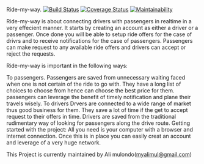 Ride-my-way.
[![Build Status](https://travis-ci.org/alimulondo/Ride-my-way.svg?branch=rideapiv1)](https://travis-ci.org/alimulondo/Ride-my-way)
[![Coverage Status](https://coveralls.io/repos/github/alimulondo/Ride-my-way/badge.svg?branch=master)](https://coveralls.io/github/alimulondo/Ride-my-way?branch=master)
[![Maintainability](https://api.codeclimate.com/v1/badges/91cbc398ee47bf4c8745/maintainability)](https://codeclimate.com/github/alimulondo/Ride-my-way/maintainability)

Ride-my-way is about connecting drivers with passengers 
in realtime in a very effecient manner. 
It starts by creating an account as either 
a driver or a passenger. Once done
 you will be able to setup ride offers 
for the case of drivrs and
 to receive notifications for the case of passengers. 
Passengers can make request to any available ride offers
and drivers can accept or reject the requests.
    
Ride-my-way is important in the following ways:

To passengers.
  Passengers are saved from unnecessary 
waiting faced when one is not certain of the ride to go with.
  They have a long list of choices 
to choose from hence can choose the best price for them.
  passengers can leverage the benefit 
of timely notification and plane their travels wisely.
To drivers
  Drvers are connected to a wide range of market
 thus good business for them.
  They save a lot of time if the get to accept request
 to their offers in time.
  Drivers are saved from the traditional
 rudimentary way of looking for passengers along the drive route. 
Getting started with the project:
 All you need is your computer with a browser and internet connection. 
Once this is in place you can easily creat an account
and leverage of a very huge network.

This Project is currently maintained by Ali mulondo(myalimul@gmail.com)